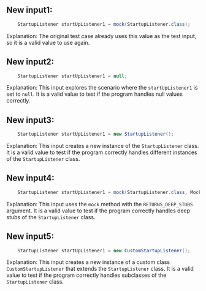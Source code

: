 ## New input1:
```java
    StartupListener startUpListener1 = mock(StartupListener.class);
```
Explanation: The original test case already uses this value as the test input, so it is a valid value to use again.

## New input2:
```java
    StartupListener startUpListener1 = null;
```
Explanation: This input explores the scenario where the `startUpListener1` is set to `null`. It is a valid value to test if the program handles null values correctly.

## New input3:
```java
    StartupListener startUpListener1 = new StartupListener();
```
Explanation: This input creates a new instance of the `StartupListener` class. It is a valid value to test if the program correctly handles different instances of the `StartupListener` class.

## New input4:
```java
    StartupListener startUpListener1 = mock(StartupListener.class, Mockito.RETURNS_DEEP_STUBS);
```
Explanation: This input uses the `mock` method with the `RETURNS_DEEP_STUBS` argument. It is a valid value to test if the program correctly handles deep stubs of the `StartupListener` class.

## New input5:
```java
    StartupListener startUpListener1 = new CustomStartupListener();
```
Explanation: This input creates a new instance of a custom class `CustomStartupListener` that extends the `StartupListener` class. It is a valid value to test if the program correctly handles subclasses of the `StartupListener` class.
